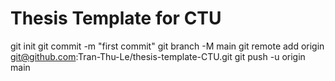 # Thesis Template for CTU 

git init
git commit -m "first commit"
git branch -M main
git remote add origin git@github.com:Tran-Thu-Le/thesis-template-CTU.git
git push -u origin main